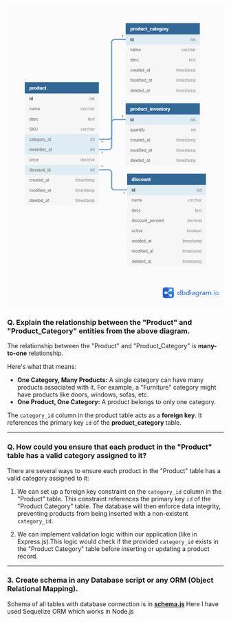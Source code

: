 ![ecommerce table](product-management-ecommerce-table-.webp)

### Q. Explain the relationship between the "Product" and "Product_Category" entities from the above diagram.

The relationship between the "Product" and "Product_Category" is **many-to-one** relationship.

Here's what that means:

- **One Category, Many Products:** A single category can have many products associated with it. For example, a "Furniture" category might have products like doors, windows, sofas, etc.
- **One Product, One Category:** A product belongs to only one category.

The `category_id` column in the product table acts as a **foreign key**. It references the primary key `id` of the **product_category** table.

---

### Q. How could you ensure that each product in the "Product" table has a valid category assigned to it?

There are several ways to ensure each product in the "Product" table has a valid category assigned to it:

1. We can set up a foreign key constraint on the `category_id` column in the "Product" table. This constraint references the primary key `id` of the "Product Category" table. The database will then enforce data integrity, preventing products from being inserted with a non-existent `category_id`.

2. We can implement validation logic within our application (like in Express.js).This logic would check if the provided `category_id` exists in the "Product Category" table before inserting or updating a product record.

---

### 3. Create schema in any Database script or any ORM (Object Relational Mapping).

Schema of all tables with database connection is in **[schema.js](schema.js)**
Here I have used Sequelize ORM which works in Node.js
